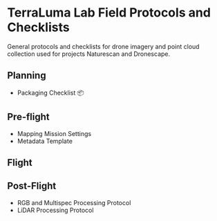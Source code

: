 # TerraLuma Lab Field Protocols and Checklists

General protocols and checklists for drone imagery and point cloud collection used for projects Naturescan and Dronescape.

## Planning

- Packaging Checklist 📦

## Pre-flight

- Mapping Mission Settings
- Metadata Template

## Flight

## Post-Flight
- RGB and Multispec Processing Protocol
- LiDAR Processing Protocol
